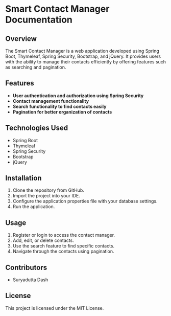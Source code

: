 # Smart Contact Manager Documentation

## Overview

The Smart Contact Manager is a web application developed using Spring Boot, Thymeleaf, Spring Security, Bootstrap, and jQuery. It provides users with the ability to manage their contacts efficiently by offering features such as searching and pagination.

## Features

- **User authentication and authorization using Spring Security**
- **Contact management functionality**
- **Search functionality to find contacts easily**
- **Pagination for better organization of contacts**

## Technologies Used

- Spring Boot
- Thymeleaf
- Spring Security
- Bootstrap
- jQuery

## Installation

1. Clone the repository from GitHub.
2. Import the project into your IDE.
3. Configure the application properties file with your database settings.
4. Run the application.

## Usage

1. Register or login to access the contact manager.
2. Add, edit, or delete contacts.
3. Use the search feature to find specific contacts.
4. Navigate through the contacts using pagination.



## Contributors

- Suryadutta Dash

## License

This project is licensed under the MIT License.
